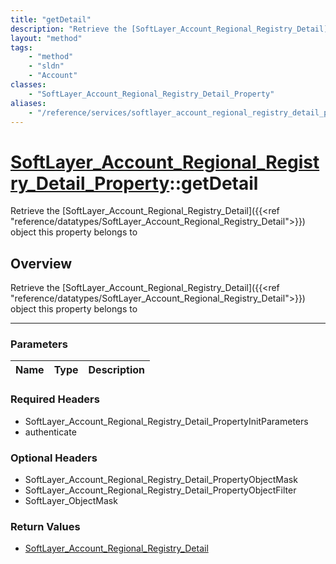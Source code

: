 ```yaml
---
title: "getDetail"
description: "Retrieve the [SoftLayer_Account_Regional_Registry_Detail]({{<ref 'reference/datatypes/SoftLayer_Account_Regional_Registr... "
layout: "method"
tags:
    - "method"
    - "sldn"
    - "Account"
classes:
    - "SoftLayer_Account_Regional_Registry_Detail_Property"
aliases:
    - "/reference/services/softlayer_account_regional_registry_detail_property/getDetail"
---
```

# [SoftLayer_Account_Regional_Registry_Detail_Property](/reference/services/SoftLayer_Account_Regional_Registry_Detail_Property)::getDetail

Retrieve the [SoftLayer_Account_Regional_Registry_Detail]({{<ref "reference/datatypes/SoftLayer_Account_Regional_Registry_Detail">}}) object this property belongs to


## Overview 
Retrieve the [SoftLayer_Account_Regional_Registry_Detail]({{<ref "reference/datatypes/SoftLayer_Account_Regional_Registry_Detail">}}) object this property belongs to

-----

### Parameters 
|Name | Type | Description |
| --- | --- | --- |


### Required Headers
* SoftLayer_Account_Regional_Registry_Detail_PropertyInitParameters
* authenticate


### Optional Headers
* SoftLayer_Account_Regional_Registry_Detail_PropertyObjectMask
* SoftLayer_Account_Regional_Registry_Detail_PropertyObjectFilter
* SoftLayer_ObjectMask

### Return Values
* <a href='/reference/datatypes/SoftLayer_Account_Regional_Registry_Detail'>SoftLayer_Account_Regional_Registry_Detail </a>





